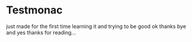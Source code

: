 # Testmonac
just made for the first time
learning it and trying to be good
ok thanks bye 
and yes thanks for reading...